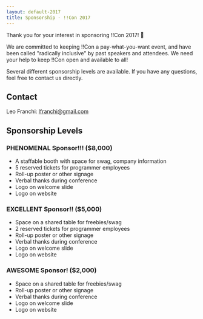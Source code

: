 ```yaml
---
layout: default-2017
title: Sponsorship - !!Con 2017
---
```

          
Thank you for your interest in sponsoring !!Con 2017!  💜

We are committed to keeping !!Con a pay-what-you-want event, and have
been called "radically inclusive" by past speakers and attendees. We
need your help to keep !!Con open and available to all!

Several different sponsorship levels are available. If you have any
questions, feel free to contact us directly.

## Contact

Leo Franchi: [lfranchi@gmail.com](mailto:lfranchi@gmail.com)

## Sponsorship Levels

### PHENOMENAL Sponsor!!! (**$8,000**)

  * A staffable booth with space for swag, company information
  * 5 reserved tickets for programmer employees
  * Roll-up poster or other signage
  * Verbal thanks during conference
  * Logo on welcome slide
  * Logo on website

### EXCELLENT Sponsor!! (**$5,000**)

  * Space on a shared table for freebies/swag
  * 2 reserved tickets for programmer employees
  * Roll-up poster or other signage
  * Verbal thanks during conference
  * Logo on welcome slide
  * Logo on website

### AWESOME Sponsor! (**$2,000**)

  * Space on a shared table for freebies/swag
  * Roll-up poster or other signage
  * Verbal thanks during conference
  * Logo on welcome slide
  * Logo on website
